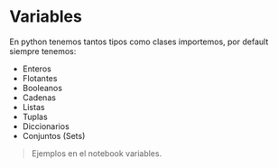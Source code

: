 # Variables

En python tenemos tantos tipos como clases importemos, por default siempre tenemos:

* Enteros
* Flotantes
* Booleanos
* Cadenas
* Listas
* Tuplas
* Diccionarios
* Conjuntos (Sets)

> Ejemplos en el notebook variables.
